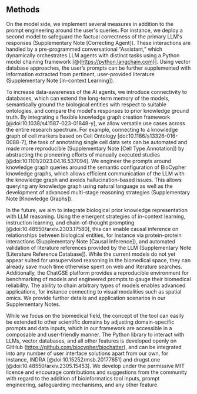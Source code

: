 ## Methods

On the model side, we implement several measures in addition to the prompt engineering around the user's queries.
For instance, we deploy a second model to safeguard the factual correctness of the primary LLM's responses (Supplementary Note [Correcting Agent]).
These interactions are handled by a pre-programmed conversational “Assistant,” which dynamically orchestrates LLM agents with distinct tasks using a Python model chaining framework [@{https://python.langchain.com}].
Using vector database approaches, the user’s prompts can be further supplemented with information extracted from pertinent, user-provided literature (Supplementary Note [In-context Learning]).

To increase data-awareness of the AI agents, we introduce connectivity to databases, which can extend the long-term memory of the models, semantically ground the biological entities with respect to suitable ontologies, and compare the model's responses to prior knowledge ground truth.
By integrating a flexible knowledge graph creation framework [@doi:10.1038/s41587-023-01848-y], we allow versatile use cases across the entire research spectrum.
For example, connecting to a knowledge graph of cell markers based on Cell Ontology [doi:10.1186/s13326-016-0088-7], the task of annotating single cell data sets can be automated and made more reproducible (Supplementary Note [Cell Type Annotation]) by abstracting the pioneering efforts of manually executed studies [@doi:10.1101/2023.04.16.537094].
We engineer the prompts around knowledge graph queries around the semantic configuration of BioCypher knowledge graphs, which allows efficient communication of the LLM with the knowledge graph and avoids hallucination-based issues.
This allows querying any knowledge graph using natural language as well as the development of advanced multi-stage reasoning strategies (Supplementary Note [Knowledge Graphs]).

In the future, we aim to integrate biological prior knowledge representation with LLM reasoning.
Using the emergent strategies of in-context learning, instruction learning, and chain-of-thought prompting [@doi:10.48550/arxiv.2303.17580], this can enable causal inference on relationships between biological entities, for instance via protein-protein interactions (Supplementary Note [Causal Inference]), and automated validation of literature references provided by the LLM (Supplementary Note [Literature Reference Database]).
While the current models do not yet appear suited for unsupervised reasoning in the biomedical space, they can already save much time otherwise spent on web and literature searches.
Additionally, the ChatGSE platform provides a reproducible environment for benchmarking of models and engineered prompts to gauge their biomedical reliability.
The ability to chain arbitrary types of models enables advanced applications, for instance connecting to visual modalities such as spatial omics.
We provide further details and application scenarios in our Supplementary Notes.

While we focus on the biomedical field, the concept of the tool can easily be extended to other scientific domains by adjusting domain-specific prompts and data inputs, which in our framework are accessible in a composable and user-friendly manner.
The Python library to interact with LLMs, vector databases, and all other features is developed openly on GitHub (https://github.com/biocypher/biochatter), and can be integrated into any number of user interface solutions apart from our own, for instance, INDRA [@doi:10.15252/msb.20177651] and drugst.one [@doi:10.48550/arxiv.2305.15453].
We develop under the permissive MIT licence and encourage contributions and suggestions from the community with regard to the addition of bioinformatics tool inputs, prompt engineering, safeguarding mechanisms, and any other feature.
